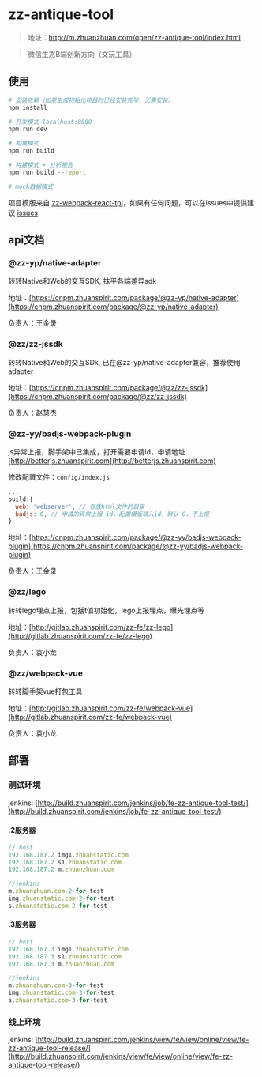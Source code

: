 # zz-antique-tool

> 地址：http://m.zhuanzhuan.com/open/zz-antique-tool/index.html

> 微信生态B端创新方向（文玩工具）

## 使用

``` bash
# 安装依赖（如果生成初始化项目时已经安装完毕，无需安装）
npm install

# 开发模式 localhost:8080
npm run dev

# 构建模式
npm run build

# 构建模式 + 分析报告
npm run build --report

# mock数据模式

```

项目模版来自 [zz-webpack-react-tpl](http://gitlab.zhuanspirit.com/zz-fe/zz-webpack-react-tpl)，如果有任何问题，可以在issues中提供建议 [issues](http://gitlab.zhuanspirit.com/zz-fe/zz-webpack-react-tpl/issues)

## api文档

### @zz-yp/native-adapter

转转Native和Web的交互SDK, 抹平各端差异sdk

地址：[https://cnpm.zhuanspirit.com/package/@zz-yp/native-adapter](https://cnpm.zhuanspirit.com/package/@zz-yp/native-adapter)

负责人：王金录

### @zz/zz-jssdk

转转Native和Web的交互SDk, 已在@zz-yp/native-adapter兼容，推荐使用adapter

地址：[https://cnpm.zhuanspirit.com/package/@zz/zz-jssdk](https://cnpm.zhuanspirit.com/package/@zz/zz-jssdk)

负责人：赵慧杰

### @zz-yy/badjs-webpack-plugin

js异常上报，脚手架中已集成，打开需要申请id，申请地址：[http://betterjs.zhuanspirit.com](http://betterjs.zhuanspirit.com)

修改配置文件：`config/index.js`

```javascript
...
build:{
  web: 'webserver', // 存放html文件的目录
  badjs: 0, // 申请的异常上报 id，配置模版填入id，默认 0，不上报
}
```

地址：[https://cnpm.zhuanspirit.com/package/@zz-yy/badjs-webpack-plugin](https://cnpm.zhuanspirit.com/package/@zz-yy/badjs-webpack-plugin)

负责人：王金录

### @zz/lego

转转lego埋点上报，包括t值初始化，lego上报埋点，曝光埋点等

地址：[http://gitlab.zhuanspirit.com/zz-fe/zz-lego](http://gitlab.zhuanspirit.com/zz-fe/zz-lego)

负责人：袁小龙


### @zz/webpack-vue

转转脚手架vue打包工具

地址：[http://gitlab.zhuanspirit.com/zz-fe/webpack-vue](http://gitlab.zhuanspirit.com/zz-fe/webpack-vue)

负责人：袁小龙

## 部署

### 测试环境

jenkins: [http://build.zhuanspirit.com/jenkins/job/fe-zz-antique-tool-test/](http://build.zhuanspirit.com/jenkins/job/fe-zz-antique-tool-test/)

#### .2服务器

```javascript
// host
192.168.187.2 img1.zhuanstatic.com
192.168.187.2 s1.zhuanstatic.com
192.168.187.2 m.zhuanzhuan.com

//jenkins
m.zhuanzhuan.com-2-for-test
img.zhuanstatic.com-2-for-test
s.zhuanstatic.com-2-for-test
```

#### .3服务器

```javascript
// host
192.168.187.3 img1.zhuanstatic.com
192.168.187.3 s1.zhuanstatic.com
192.168.187.3 m.zhuanzhuan.com

//jenkins
m.zhuanzhuan.com-3-for-test
img.zhuanstatic.com-3-for-test
s.zhuanstatic.com-3-for-test
```

### 线上环境

jenkins: [http://build.zhuanspirit.com/jenkins/view/fe/view/online/view/fe-zz-antique-tool-release/](http://build.zhuanspirit.com/jenkins/view/fe/view/online/view/fe-zz-antique-tool-release/)